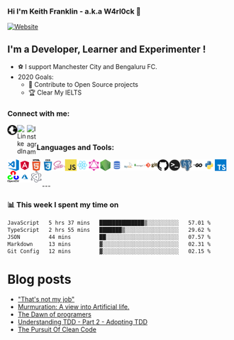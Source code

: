 ### Hi I'm Keith Franklin -  a.k.a W4rl0ck 👋
[![Website](https://img.shields.io/website?label=keithfranklin.xyz&style=for-the-badge&url=https%3A%2F%2Fkeithfranklin.xyz)](https://keithfranklin.xyz)

## I'm a Developer, Learner and Experimenter !
- ⚽️  I support Manchester City and Bengaluru FC.
-  2020 Goals: 
    - 🥅 Contribute to Open Source projects
    - 🏆 Clear My IELTS


### Connect with me:

[<img align="left" alt="keithfraknlin.xyz" width="22px" src="https://raw.githubusercontent.com/iconic/open-iconic/master/svg/globe.svg" />][website]
[<img align="left" alt="LinkedIn" width="22px" src="https://cdn.jsdelivr.net/npm/simple-icons@v3/icons/linkedin.svg" />][linkedin]
[<img align="left" alt="Instagram" width="22px" src="https://cdn.jsdelivr.net/npm/simple-icons@v3/icons/instagram.svg" />][instagram]

<br />

### Languages and Tools:

[<img align="left" alt="Visual Studio Code" width="26px" src="https://raw.githubusercontent.com/github/explore/80688e429a7d4ef2fca1e82350fe8e3517d3494d/topics/visual-studio-code/visual-studio-code.png" />][tag]
[<img align="left" alt="Angular" width="26px" src="https://raw.githubusercontent.com/github/explore/361e2821e2dea67711cde99c9c40ed357061cf27/topics/angular/angular.png" />][tag]
[<img align="left" alt="HTML5" width="26px" src="https://raw.githubusercontent.com/github/explore/80688e429a7d4ef2fca1e82350fe8e3517d3494d/topics/html/html.png" />][tag]
[<img align="left" alt="CSS3" width="26px" src="https://raw.githubusercontent.com/github/explore/80688e429a7d4ef2fca1e82350fe8e3517d3494d/topics/css/css.png" />][tag]
[<img align="left" alt="Sass" width="26px" src="https://raw.githubusercontent.com/github/explore/80688e429a7d4ef2fca1e82350fe8e3517d3494d/topics/sass/sass.png" />][tag]
[<img align="left" alt="JavaScript" width="26px" src="https://raw.githubusercontent.com/github/explore/80688e429a7d4ef2fca1e82350fe8e3517d3494d/topics/javascript/javascript.png" />][tag]
[<img align="left" alt="React" width="26px" src="https://raw.githubusercontent.com/github/explore/80688e429a7d4ef2fca1e82350fe8e3517d3494d/topics/react/react.png" />][tag]
[<img align="left" alt="GraphQL" width="26px" src="https://raw.githubusercontent.com/github/explore/80688e429a7d4ef2fca1e82350fe8e3517d3494d/topics/graphql/graphql.png" />][tag]
[<img align="left" alt="Node.js" width="26px" src="https://raw.githubusercontent.com/github/explore/80688e429a7d4ef2fca1e82350fe8e3517d3494d/topics/nodejs/nodejs.png" />][tag]
[<img align="left" alt="SQL" width="26px" src="https://raw.githubusercontent.com/github/explore/80688e429a7d4ef2fca1e82350fe8e3517d3494d/topics/sql/sql.png" />][tag]
[<img align="left" alt="MySQL" width="26px" src="https://raw.githubusercontent.com/github/explore/80688e429a7d4ef2fca1e82350fe8e3517d3494d/topics/mysql/mysql.png" />][tag]
[<img align="left" alt="MongoDB" width="26px" src="https://raw.githubusercontent.com/github/explore/80688e429a7d4ef2fca1e82350fe8e3517d3494d/topics/mongodb/mongodb.png" />][tag]
[<img align="left" alt="Git" width="26px" src="https://raw.githubusercontent.com/github/explore/80688e429a7d4ef2fca1e82350fe8e3517d3494d/topics/git/git.png" />][tag]
[<img align="left" alt="GitHub" width="26px" src="https://raw.githubusercontent.com/github/explore/78df643247d429f6cc873026c0622819ad797942/topics/github/github.png" />][tag]
[<img align="left" alt="Terminal" width="26px" src="https://raw.githubusercontent.com/github/explore/80688e429a7d4ef2fca1e82350fe8e3517d3494d/topics/terminal/terminal.png" />][tag]
[<img align="left" alt="postgreSQL" width="26px" src="https://raw.githubusercontent.com/github/explore/361e2821e2dea67711cde99c9c40ed357061cf27/topics/postgresql/postgresql.png" />][tag]
[<img align="left" alt="go Lang" width="26px" src="https://raw.githubusercontent.com/github/explore/361e2821e2dea67711cde99c9c40ed357061cf27/topics/go/go.png" />][tag]
[<img align="left" alt="python" width="26px" src="https://raw.githubusercontent.com/github/explore/361e2821e2dea67711cde99c9c40ed357061cf27/topics/python/python.png" />][tag]
[<img align="left" alt="TypeScript" width="26px" src="https://raw.githubusercontent.com/github/explore/361e2821e2dea67711cde99c9c40ed357061cf27/topics/typescript/typescript.png" />][tag]
[<img align="left" alt="OpenCv" width="26px" src="https://raw.githubusercontent.com/github/explore/361e2821e2dea67711cde99c9c40ed357061cf27/topics/opencv/opencv.png" />][tag]
[<img align="left" alt="Azure" width="26px" src="https://raw.githubusercontent.com/github/explore/361e2821e2dea67711cde99c9c40ed357061cf27/topics/azure/azure.png" />][tag]
[<img align="left" alt="Electron" width="26px" src="https://raw.githubusercontent.com/github/explore/361e2821e2dea67711cde99c9c40ed357061cf27/topics/electron/electron.png" />][tag]

<br />
<br />
<br />
---

### 📊  This week I spent my time on 
<!--START_SECTION:waka-->
```text
JavaScript   5 hrs 37 mins   ██████████████▒░░░░░░░░░░   57.01 % 
TypeScript   2 hrs 55 mins   ███████▒░░░░░░░░░░░░░░░░░   29.62 % 
JSON         44 mins         ██░░░░░░░░░░░░░░░░░░░░░░░   07.57 % 
Markdown     13 mins         ▓░░░░░░░░░░░░░░░░░░░░░░░░   02.31 % 
Git Config   12 mins         ▓░░░░░░░░░░░░░░░░░░░░░░░░   02.15 % 
```
<!--END_SECTION:waka-->

# Blog posts
<!-- BLOG-POST-LIST:START -->
- ["That's not my job"](http://feedproxy.google.com/~r/keithfranklin/INet/~3/OeUWEGt20vo/thats-not-my-job.html)
- [Murmuration: A view into Artificial life.](http://feedproxy.google.com/~r/keithfranklin/INet/~3/K2t6anWZZoE/murmuration-view-into-artificial-life.html)
- [The Dawn of programers](http://feedproxy.google.com/~r/keithfranklin/INet/~3/G8qzcUcEkXs/the-dawn-of-programers.html)
- [Understanding TDD - Part 2 - Adopting TDD](http://feedproxy.google.com/~r/keithfranklin/INet/~3/Xh70vLXQO2A/understanding-tdd-part-2-adopting-tdd.html)
- [The Pursuit Of Clean Code](http://feedproxy.google.com/~r/keithfranklin/INet/~3/MmOtrEUdGeg/the-pursuit-of-clean-code.html)
<!-- BLOG-POST-LIST:END -->

[website]: https://keithfranklin.xyz
[instagram]: https://instagram.com/keith_frank1in
[linkedin]: https://www.linkedin.com/in/keith-frankl1n/
[tag]: https://keithfranklin.xyz
